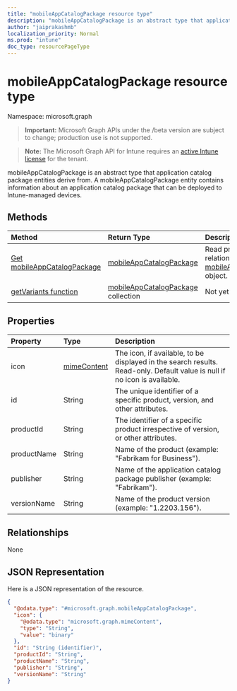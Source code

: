```yaml
---
title: "mobileAppCatalogPackage resource type"
description: "mobileAppCatalogPackage is an abstract type that application catalog package entities derive from. A mobileAppCatalogPackage entity contains information about an application catalog package that can be deployed to Intune-managed devices."
author: "jaiprakashmb"
localization_priority: Normal
ms.prod: "intune"
doc_type: resourcePageType
---
```


# mobileAppCatalogPackage resource type

Namespace: microsoft.graph

> **Important:** Microsoft Graph APIs under the /beta version are subject to change; production use is not supported.

> **Note:** The Microsoft Graph API for Intune requires an [active Intune license](https://go.microsoft.com/fwlink/?linkid=839381) for the tenant.

mobileAppCatalogPackage is an abstract type that application catalog package entities derive from. A mobileAppCatalogPackage entity contains information about an application catalog package that can be deployed to Intune-managed devices.

## Methods
|Method|Return Type|Description|
|:---|:---|:---|
|[Get mobileAppCatalogPackage](../api/intune-apps-mobileappcatalogpackage-get.md)|[mobileAppCatalogPackage](../resources/intune-apps-mobileappcatalogpackage.md)|Read properties and relationships of the [mobileAppCatalogPackage](../resources/intune-apps-mobileappcatalogpackage.md) object.|
|[getVariants function](../api/intune-apps-mobileappcatalogpackage-getvariants.md)|[mobileAppCatalogPackage](../resources/intune-apps-mobileappcatalogpackage.md) collection|Not yet documented|

## Properties
|Property|Type|Description|
|:---|:---|:---|
|icon|[mimeContent](../resources/intune-shared-mimecontent.md)|The icon, if available, to be displayed in the search results. Read-only. Default value is null if no icon is available.|
|id|String|The unique identifier of a specific product, version, and other attributes.|
|productId|String|The identifier of a specific product irrespective of version, or other attributes.|
|productName|String|Name of the product (example: "Fabrikam for Business").|
|publisher|String|Name of the application catalog package publisher (example: "Fabrikam").|
|versionName|String|Name of the product version (example: "1.2203.156").|

## Relationships
None

## JSON Representation
Here is a JSON representation of the resource.
<!-- {
  "blockType": "resource",
  "keyProperty": "id",
  "@odata.type": "microsoft.graph.mobileAppCatalogPackage"
}
-->
``` json
{
  "@odata.type": "#microsoft.graph.mobileAppCatalogPackage",
  "icon": {
    "@odata.type": "microsoft.graph.mimeContent",
    "type": "String",
    "value": "binary"
  },
  "id": "String (identifier)",
  "productId": "String",
  "productName": "String",
  "publisher": "String",
  "versionName": "String"
}
```
